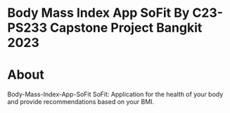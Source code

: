 # Body Mass Index App SoFit By C23-PS233 Capstone Project Bangkit 2023 #



# About 
Body-Mass-Index-App-SoFit
SoFit: Application for the health of your body and provide recommendations based on your BMI.

